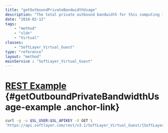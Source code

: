 ```yaml
---
title: "getOutboundPrivateBandwidthUsage"
description: "The total private outbound bandwidth for this computing instance for the current billing cycle."
date: "2018-02-12"
tags:
    - "method"
    - "sldn"
    - "Virtual"
classes:
    - "SoftLayer_Virtual_Guest"
type: "reference"
layout: "method"
mainService : "SoftLayer_Virtual_Guest"
---
```


# [REST Example](#getOutboundPrivateBandwidthUsage-example) <a href="/article/rest/"><i class="fas fa-question"></i></a> {#getOutboundPrivateBandwidthUsage-example .anchor-link} 
```bash
curl -g -u $SL_USER:$SL_APIKEY -X GET \
'https://api.softlayer.com/rest/v3.1/SoftLayer_Virtual_Guest/{SoftLayer_Virtual_GuestID}/getOutboundPrivateBandwidthUsage'
```
